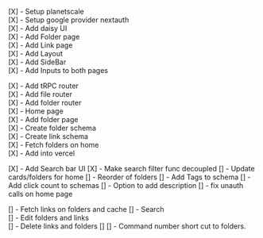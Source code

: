 [X] - Setup planetscale \
[X] - Setup google provider nextauth \
[X] - Add daisy UI \
[X] - Add Folder page \
[X] - Add Link page \
[X] - Add Layout \
[X] - Add SideBar \
[X] - Add Inputs to both pages

[X] - Add tRPC router \
[X] - Add file router \
[X] - Add folder router \
[X] - Home page \
[X] - Add folder page \
[X] - Create folder schema \
[X] - Create link schema \
[X] - Fetch folders on home \
[X] - Add into vercel

[X] - Add Search bar UI
[X] - Make search filter func decoupled
[] - Update cards/folders for home
[] - Reorder of folders
[] - Add Tags to schema
[] - Add click count to schemas
[] - Option to add description
[] - fix unauth calls on home page

[] - Fetch links on folders and cache
[] - Search \
[] - Edit folders and links \
[] - Delete links and folders
[]
[] - Command number short cut to folders.
